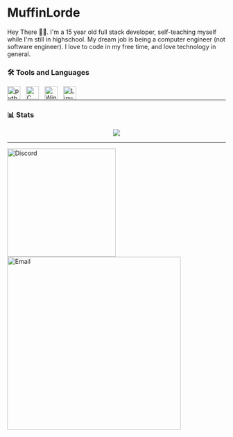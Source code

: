# MuffinLorde
Hey There 👋🏽. I'm a 15 year old full stack developer, self-teaching myself while I'm still in highschool. My dream job is being a computer engineer (not software engineer). I love to code in my free time, and love technology in general. <br>

### 🛠️ Tools and Languages

<img align="left" alt="python" width="30px" style="padding-right:10px;" src="https://github.com/SoapyTheToast/coding-icons/blob/main/programming%20languages/Python.png"/>
<img align="left" alt="C" width="30px" style="padding-right:10px;" src="https://github.com/MuffinLorde/MuffinLorde/blob/main/icons/C.png"/>
<img align="left" alt="Windows" width="30px" style="padding-right:10px;" src="https://github.com/MuffinLorde/MuffinLorde/blob/main/icons/windows%20logo.png"/>
<img align="left" alt="Linux" width="30px" style="padding-right:10px;" src="https://github.com/MuffinLorde/MuffinLorde/blob/main/icons/linux%20logo.png"/></br>

---
### 📊 Stats
<p align="center">
  <img  src = "https://github-readme-stats.vercel.app/api?username=MuffinLorde&show_icons=true&theme=gotham&line_height=27"> </br>
</p>


---

<img align="left" width=250px alt="Discord" style="padding-right:10px;" src="https://img.shields.io/badge/MuffinLord3-Discord?style=for-the-badge&logo=Discord&logoColor=white&color=black"/>
<img align="left" width=400px alt="Email" style="padding-right:10px;" src="https://img.shields.io/badge/lordemuffin%40gmail.com-Gmail?style=for-the-badge&logo=Gmail&logoColor=white&color=black"/>
